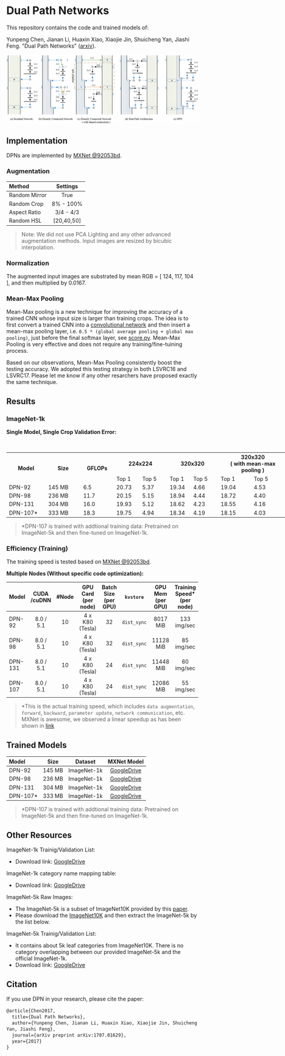 # Dual Path Networks
This repository contains the code and trained models of:

Yunpeng Chen, Jianan Li, Huaxin Xiao, Xiaojie Jin, Shuicheng Yan, Jiashi Feng. "Dual Path Networks" ([arxiv](https://arxiv.org/abs/1707.01629)).


![example](fig/overview.png)

## Implementation

DPNs are implemented by [MXNet \@92053bd](https://github.com/cypw/mxnet/tree/92053bd3e71f687b5315b8412a6ac65eb0cc32d5).

### Augmentation
| Method         |  Settings  |
| :------------- | :--------: |
| Random Mirror  |    True    |
| Random Crop    |  8% - 100% |
| Aspect Ratio   |  3/4 - 4/3 |
| Random HSL     | [20,40,50] |
> Note: 
> We did not use PCA Lighting and any other advanced augmentation methods.
> Input images are resized by bicubic interpolation.

### Normalization
The augmented input images are substrated by mean RGB = [ 124, 117, 104 ], and then multiplied by 0.0167.

### Mean-Max Pooling
Mean-Max pooling is a new technique for improving the accuracy of a trained CNN whose input size is larger than training crops. The idea is to first convert a trained CNN into a [convolutional network](http://www.cv-foundation.org/openaccess/content_cvpr_2015/papers/Long_Fully_Convolutional_Networks_2015_CVPR_paper.pdf) and then insert a mean-max pooling layer, i.e. `0.5 * (global average pooling + global max pooling)`, just before the final softmax layer, see [score.py](https://github.com/cypw/DPNs-tmp/blob/master/score.py#L49). Mean-Max Pooling is very effective and does not require any training/fine-tuining process. 

Based on our observations, Mean-Max Pooling consistently boost the testing accuracy. We adopted this testing strategy in both LSVRC16 and LSVRC17. Please let me know if any other resarchers have proposed exactly the same technique.


## Results

### ImageNet-1k

**Single Model, Single Crop Validation Error:**

<dl>
<table class="tg" style="undefined;table-layout: fixed; width: 739px">
<colgroup>
<col style="width: 103px">
<col style="width: 92px">
<col style="width: 87px">
<col style="width: 68px">
<col style="width: 72px">
<col style="width: 62px">
<col style="width: 72px">
<col style="width: 87px">
<col style="width: 96px">
</colgroup>
  <tr>
    <th class="tg-baqh" rowspan="2">Model</th>
    <th class="tg-baqh" rowspan="2">Size</th>
    <th class="tg-baqh" rowspan="2">GFLOPs</th>
    <th class="tg-baqh" colspan="2">224x224</th>
    <th class="tg-baqh" colspan="2">320x320</th>
    <th class="tg-baqh" colspan="2">320x320<br>( with mean-max pooling )</th>
  </tr>
  <tr>
    <td class="tg-baqh">Top 1</td>
    <td class="tg-baqh">Top 5</td>
    <td class="tg-baqh">Top 1</td>
    <td class="tg-baqh">Top 5</td>
    <td class="tg-baqh">Top 1</td>
    <td class="tg-baqh">Top 5</td>
  </tr>
  <tr>
    <td class="tg-baqh">DPN-92</td>
    <td class="tg-baqh">145 MB</td>
    <td class="tg-baqh">6.5</td>
    <td class="tg-baqh">20.73</td>
    <td class="tg-baqh">5.37</td>
    <td class="tg-baqh">19.34</td>
    <td class="tg-baqh">4.66</td>
    <td class="tg-baqh">19.04</td>
    <td class="tg-baqh">4.53</td>
  </tr>
  <tr>
    <td class="tg-baqh">DPN-98</td>
    <td class="tg-baqh">236 MB</td>
    <td class="tg-baqh">11.7</td>
    <td class="tg-baqh">20.15</td>
    <td class="tg-baqh">5.15</td>
    <td class="tg-baqh">18.94</td>
    <td class="tg-baqh">4.44</td>
    <td class="tg-baqh">18.72</td>
    <td class="tg-baqh">4.40</td>
  </tr>
  <tr>
    <td class="tg-baqh">DPN-131</td>
    <td class="tg-baqh">304 MB</td>
    <td class="tg-baqh">16.0</td>
    <td class="tg-baqh">19.93</td>
    <td class="tg-baqh">5.12</td>
    <td class="tg-baqh">18.62</td>
    <td class="tg-baqh">4.23</td>
    <td class="tg-baqh">18.55</td>
    <td class="tg-baqh">4.16</td>
  </tr>
  <tr>
    <td class="tg-baqh">DPN-107*</td>
    <td class="tg-baqh">333 MB</td>
    <td class="tg-baqh">18.3</td>
    <td class="tg-baqh">19.75</td>
    <td class="tg-baqh">4.94</td>
    <td class="tg-baqh">18.34</td>
    <td class="tg-baqh">4.19</td>
    <td class="tg-baqh">18.15</td>
    <td class="tg-baqh">4.03</td>
  </tr>
</table>
</dl>

>\*DPN-107 is trained with addtional training data: Pretrained on ImageNet-5k and then fine-tuned on ImageNet-1k.


### Efficiency (Training)

The training speed is tested based on [MXNet \@92053bd](https://github.com/cypw/mxnet/tree/92053bd3e71f687b5315b8412a6ac65eb0cc32d5).

**Multiple Nodes (Without specific code optimization):**

Model   | CUDA<br/>/cuDNN | #Node | GPU Card<br/>(per node) | Batch Size<br/>(per GPU) | `kvstore` | GPU Mem<br/>(per GPU) | Training Speed*<br/>(per node)
:-------|:------------:|:----:|:---------------------:|:----------------------:|:---------:|:---------:|:-----------:
DPN-92  |  8.0 / 5.1   |  10  |    4 x K80 (Tesla)    |           32           |`dist_sync`|  8017 MiB | 133 img/sec
DPN-98  |  8.0 / 5.1   |  10  |    4 x K80 (Tesla)    |           32           |`dist_sync`| 11128 MiB |  85 img/sec
DPN-131 |  8.0 / 5.1   |  10  |    4 x K80 (Tesla)    |           24           |`dist_sync`| 11448 MiB |  60 img/sec
DPN-107 |  8.0 / 5.1   |  10  |    4 x K80 (Tesla)    |           24           |`dist_sync`| 12086 MiB |  55 img/sec

> \*This is the actual training speed, which includes `data augmentation`, `forward`, `backward`, `parameter update`, `network communication`, etc. 
> MXNet is awesome, we observed a linear speedup as has been shown in [link](https://github.com/dmlc/mxnet/blob/master/example/image-classification/README.md)


## Trained Models

Model    |  Size  |  Dataset  |             MXNet Model
:--------|:------:|:---------:|:-----------------------------------:
DPN-92   | 145 MB |ImageNet-1k|[GoogleDrive](https://goo.gl/U4ALbg)
DPN-98   | 236 MB |ImageNet-1k|[GoogleDrive](https://goo.gl/kjVsLG)
DPN-131  | 304 MB |ImageNet-1k|[GoogleDrive](https://goo.gl/VECv1H)
DPN-107\*| 333 MB |ImageNet-1k|[GoogleDrive](https://goo.gl/YtokAb)

>\*DPN-107 is trained with addtional training data: Pretrained on ImageNet-5k and then fine-tuned on ImageNet-1k.


## Other Resources

ImageNet-1k Trainig/Validation List:
- Download link: [GoogleDrive](https://goo.gl/Ne42bM)

ImageNet-1k category name mapping table:
- Download link: [GoogleDrive](https://goo.gl/YTAED5)

ImageNet-5k Raw Images:
- The ImageNet-5k is a subset of ImageNet10K provided by this [paper](http://vision.stanford.edu/pdf/DengBergLiFei-Fei_ECCV2010.pdf).
- Please download the [ImageNet10K](http://www.image-net.org/download-images) and then extract the ImageNet-5k by the list below.

ImageNet-5k Trainig/Validation List:
- It contains about 5k leaf categories from ImageNet10K. There is no category overlapping between our provided ImageNet-5k and the official ImageNet-1k.
- Download link: [GoogleDrive](https://goo.gl/kNZC4j)


## Citation
If you use DPN in your research, please cite the paper:
```
@article{Chen2017,
  title={Dual Path Networks},
  author={Yunpeng Chen, Jianan Li, Huaxin Xiao, Xiaojie Jin, Shuicheng Yan, Jiashi Feng},
  journal={arXiv preprint arXiv:1707.01629},
  year={2017}
}
```
